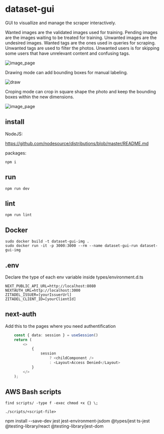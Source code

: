 # dataset-gui

GUI to visuallize and manage the scraper interactively.

Wanted images are the validated images used for training.
Pending images are the images waiting to be treated for training.
Unwanted images are the undesired images.
Wanted tags are the ones used in queries for scraping.
Unwanted tags are used to filter the photos.
Unwanted users is for skipping some users that have unrelevant content and confusing tags.

![image_page](/images/page.png)

Drawing mode can add bounding boxes for manual labeling.

![draw](/images/draw.png)

Croping mode can crop in square shape the photo and keep the bounding boxes within the new dimensions.

![image_page](/images/crop.png)

## install

NodeJS:

https://github.com/nodesource/distributions/blob/master/README.md

packages:

    npm i

## run

    npm run dev

## lint

    npm run lint

## Docker

    sudo docker build -t dataset-gui-img .
    sudo docker run -it -p 3000:3000 --rm --name dataset-gui-run dataset-gui-img
## .env

Declare the type of each env variable inside types/environment.d.ts

    NEXT_PUBLIC_API_URL=http://localhost:8080
    NEXTAUTH_URL=http://localhost:3000
    ZITADEL_ISSUER=[yourIssuerUrl]
    ZITADEL_CLIENT_ID=[yourClientId]

## next-auth

Add this to the pages where you need authentification

```typescript
    const { data: session } = useSession()
    return (
        <>
            {
                session
                    ? <childComponent />
                    : <Layout>Access Denied</Layout>
            }
        </>
    );
```

## AWS Bash scripts

    find scripts/ -type f -exec chmod +x {} \;    

    ./scripts/<script-file>

npm install --save-dev jest jest-environment-jsdom @types/jest ts-jest @testing-library/react @testing-library/jest-dom

